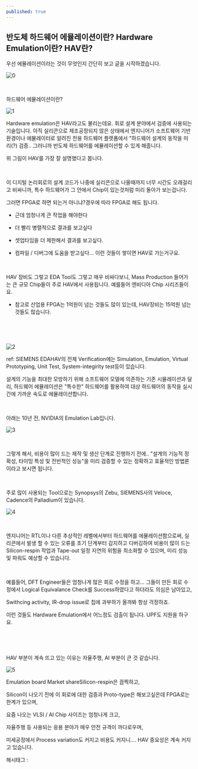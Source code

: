 ```yaml
---
published: true
---
```

## 반도체 하드웨어 에뮬레이션이란? Hardware Emulation이란? HAV란?

우선 에뮬레이션이라는 것이 무엇인지 간단히 보고 글을 시작하겠습니다.

![0](/asset/img/223390076920/0.png)

​

하드웨어 에뮬레이션이란?

![1](/asset/img/223390076920/1.png)

Hardware emulation은 HAV라고도 불리는데요. 회로 설계 분야에서 검증에 사용되는 기술입니다. 아직 실리콘으로 제조공정되지 않은 상태에서 엔지니어가 소프트웨어 기반 환경이나 에뮬레이터로 알려진 전용 하드웨어 플랫폼에서 "하드웨어 설계의 동작을 미리(?) 검증.. 그러니까 반도체 하드웨어를 에뮬레이션할 수 있게 해줍니다.

위 그림이 HAV를 가장 잘 설명했다고 봅니다.

​

이 디지털 논리회로의 설계 코드가 나중에 실리콘으로 나올때까지 너무 시간도 오래걸리고 비싸니까, 특수 하드웨어가 그 안에서 Chip이 있는것처럼 미리 돌아가 보는겁니다.

그러면 FPGA로 하면 되는거 아니냐?경우에 따라 FPGA로 해도 됩니다. 

- 근데 엄청나게 큰 작업을 해야한다

- 더 빨리 병렬적으로 결과를 보고싶다

- 셋업타임을 더 제한해서 결과를 보고싶다.

- 컴파일 / 디버그에 도움을 받고싶다... 이런 것들이 쌓이면 HAV로 가는거구요.

​

HAV 장비도 그렇고 EDA Tool도 그렇고 매우 비싸다보니, Mass Production 들어가는 큰 규모 Chip들이 주로 HAV에서 사용됩니다. 예를들어 엔비디아 Chip 시리즈들이요.

* 참고로 산업용 FPGA는 1억원이 넘는 것들도 많이 있는데, HAV장비는 15억원 넘는 것들도 많습니다.

​

​

![2](/asset/img/223390076920/2.png)

ref: SIEMENS EDAHAV의 전체 Verification에는 Simulation, Emulation, Virtual Prototyping, Unit Test, System-integirity test등이 있습니다.

설계의 기능을 최대한 모방하기 위해 소프트웨어 모델에 의존하는 기존 시뮬레이션과 달리, 하드웨어 에뮬레이션은 "특수한" 하드웨어를 활용하여 대상 하드웨어의 동작을 실시간에 가까운 속도로 에뮬레이션합니다.

​

아래는 10년 전, NVIDIA의 Emulation Lab입니다.

![3](/asset/img/223390076920/3.png)

​

그렇게 해서, 비용이 많이 드는 제작 및 생산 단계로 진행하기 전에.. "설계의 기능적 정확성, 타이밍 특성 및 전반적인 성능"을 미리 검증할 수 있는 정확하고 효율적인 방법론이라고 보시면 됩니다.

​

주로 많이 사용되는 Tool으로는 Synopsys의 Zebu, SIEMENS사의 Veloce, Cadence의 Palladium이 있습니다.

![4](/asset/img/223390076920/4.png)

​

 엔지니어는 RTL이나 다른 추상적인 레벨에서부터 하드웨어를 에뮬레이션함으로써, 실리콘에서 발생 할 수 있는  오류를 초기 단계부터 감지하고 디버깅하여 비용이 많이 드는 Silicon-respin 작업과 Tape-out 일정 지연의 위험을 최소화할 수 있으며, 미리 성능 및 파워도 예상할 수 있습니다.

​

예를들어, DFT Engineer들은 엄청나게 많은 회로 수정을 하고... 그들이 만든 회로 수정에서 Logical Equivalance Check를 Success하였다고 하더라도 의심은 남아있고,

Swithcing activity, IR-drop issue로 칩에 과부하가 올까봐 항상 걱정하죠.

이런 것들도 Hardware Emulation에서 어느정도 검출이 됩니다. UPF도 지원을 하구요.

​

​

HAV 부분이 계속 뜨고 있는 이유는 자율주행, AI 부분이 큰 것 같습니다.

![5](/asset/img/223390076920/5.png)

Emulation board Market shareSilicon-respin은 끔찍하고,

Silicon이 나오기 전에 이 회로에 대한 검증과 Proto-type은 해보고싶은데 FPGA로는 한계가 있으며,

요즘 나오는 VLSI / AI Chip 사이즈는 엄청나게 크고,

자율주행 등 사용되는 응용 분야가 매우 안전 규격이 까다로우며,

미세공정에서 Process variation도 커지고 비용도 커지니.... HAV 중요성은 계속 커지고 있습니다.

 해시태그 : 